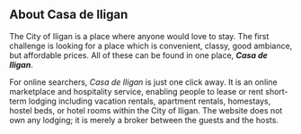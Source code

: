 ## About Casa de Iligan
<p>
The City of Iligan is a place where anyone would love to stay. The first challenge is looking for a place which is convenient, classy, good ambiance, but affordable prices. All of these can be found in one place, <b><i>Casa de Iligan</i></b>.
</p>
<p>
For online searchers, <i>Casa de Iligan</i> is just one click away. It is an online marketplace and hospitality service, enabling people to lease or rent short-term lodging including vacation rentals, apartment rentals, homestays, hostel beds, or hotel rooms within the City of Iligan. The website does not own any lodging; it is merely a broker between the guests and the hosts. 
<p>

